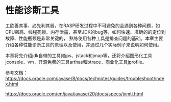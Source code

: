 # 性能诊断工具

工欲善其事、必先利其器，在RASP研发过程中不可避免的会遇到各种问题，如CPU飙高、线程死锁、内存泄露，甚至JDK的bug等，如何快速、准确的的定位到故障、性能瓶颈是非常关键的，
熟练使用各种工具是排查问题的基础。本章主要介绍各种性能诊断工具的原理以及使用，并通过几个实际例子来说明如何使用。

本章将先介绍jdk自带的工具如jps、jstack和jmap等，还将介绍图形化工具 jconsole、vm，开源免费的工具arthas和btrace，商业化工具jprofile。


参考文档：https://docs.oracle.com/javase/8/docs/technotes/guides/troubleshoot/index.html

https://docs.oracle.com/en/java/javase/20/docs/specs/jvmti.html


